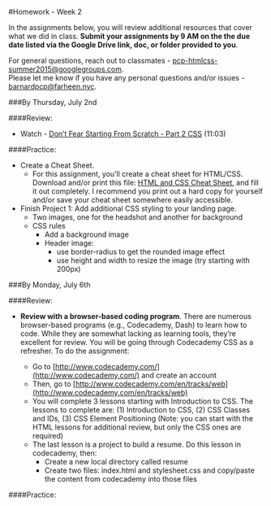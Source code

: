 #Homework - Week 2

In the assignments below, you will review additional resources that cover what we did in class.  **Submit your assignments by 9 AM on the the due date listed via the Google Drive link, doc, or folder provided to you**.  

For general questions, reach out to classmates - pcp-htmlcss-summer2015@googlegroups.com.  
Please let me know if you have any personal questions and/or issues - barnardpcp@farheen.nyc.


###By Thursday, July 2nd

####Review:

- Watch - [Don’t Fear Starting From Scratch - Part 2 CSS](http://www.dontfeartheinternet.com/css/don%E2%80%99t-fear-starting-from-scratch-2) (11:03)

####Practice:

- Create a Cheat Sheet.
	- For this assignment, you’ll create a cheat sheet for HTML/CSS.  Download and/or print this file: [HTML and CSS Cheat Sheet](https://drive.google.com/file/d/0B1MYP7sU_C0vWng4Ml9ZelhQZWM/view), and fill it out completely. I recommend you print out a hard copy for yourself and/or save your cheat sheet somewhere easily accessible.
- Finish Project 1: Add additional CSS styling to your landing page.
	- Two images, one for the headshot and another for background
	- CSS rules
		- Add a background image
		- Header image:
			- use border-radius to get the rounded image effect
			- use height and width to resize the image (try starting with 200px)


###By Monday, July 6th

####Review:

- **Review with a browser-based coding program**.  There are numerous browser-based programs (e.g., Codecademy, Dash) to learn how to code. While they are somewhat lacking as learning tools, they’re excellent for review. You will be going through Codecademy CSS as a refresher. To do the assignment:
	
	- Go to [http://www.codecademy.com/](http://www.codecademy.com/) and create an account 
	- Then, go to [http://www.codecademy.com/en/tracks/web](http://www.codecademy.com/en/tracks/web)
	- You will complete 3 lessons starting with Introduction to CSS. The lessons to complete are: (1) Introduction to CSS, (2) CSS Classes and IDs, (3) CSS Element Positioning (Note: you can start with the HTML lessons for additional review, but only the CSS ones are required)  
	- The last lesson is a project to build a resume. Do this lesson in codecademy, then: 
		- Create a new local directory called resume
		- Create two files: index.html and stylesheet.css and copy/paste the content from codecademy into those files 


####Practice:

